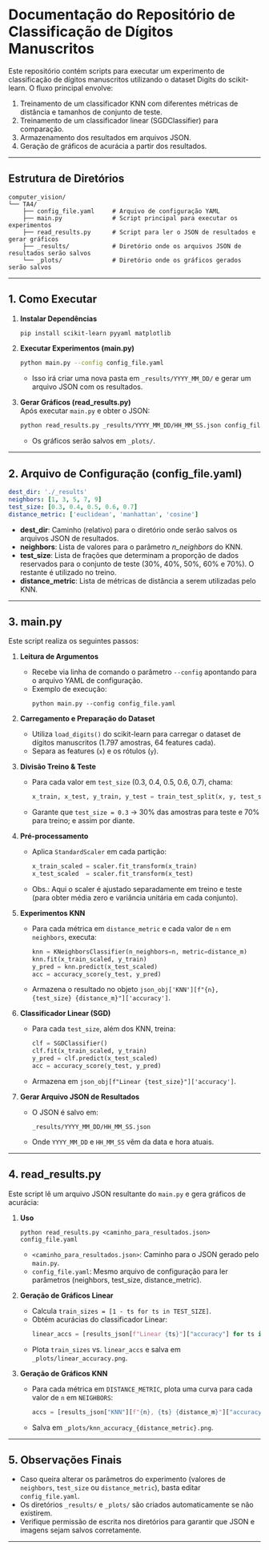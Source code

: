 
# Documentação do Repositório de Classificação de Dígitos Manuscritos

Este repositório contém scripts para executar um experimento de classificação de dígitos manuscritos utilizando o dataset Digits do scikit-learn. O fluxo principal envolve:
1. Treinamento de um classificador KNN com diferentes métricas de distância e tamanhos de conjunto de teste.
2. Treinamento de um classificador linear (SGDClassifier) para comparação.
3. Armazenamento dos resultados em arquivos JSON.
4. Geração de gráficos de acurácia a partir dos resultados.

---

## Estrutura de Diretórios

```
computer_vision/
└── TA4/
    ├── config_file.yaml     # Arquivo de configuração YAML
    ├── main.py              # Script principal para executar os experimentos
    ├── read_results.py      # Script para ler o JSON de resultados e gerar gráficos
    ├── _results/            # Diretório onde os arquivos JSON de resultados serão salvos
    └── _plots/              # Diretório onde os gráficos gerados serão salvos
```

---

## 1. Como Executar

1. **Instalar Dependências**  
   ```bash
   pip install scikit-learn pyyaml matplotlib
   ```

2. **Executar Experimentos (main.py)**  
   ```bash
   python main.py --config config_file.yaml
   ```
   - Isso irá criar uma nova pasta em `_results/YYYY_MM_DD/` e gerar um arquivo JSON com os resultados.

3. **Gerar Gráficos (read_results.py)**  
   Após executar `main.py` e obter o JSON:
   ```bash
   python read_results.py _results/YYYY_MM_DD/HH_MM_SS.json config_file.yaml
   ```
   - Os gráficos serão salvos em `_plots/`.

---

## 2. Arquivo de Configuração (config_file.yaml)

```yaml
dest_dir: './_results'
neighbors: [1, 3, 5, 7, 9]
test_size: [0.3, 0.4, 0.5, 0.6, 0.7]
distance_metric: ['euclidean', 'manhattan', 'cosine']
```

- **dest_dir**: Caminho (relativo) para o diretório onde serão salvos os arquivos JSON de resultados.  
- **neighbors**: Lista de valores para o parâmetro *n\_neighbors* do KNN.  
- **test_size**: Lista de frações que determinam a proporção de dados reservados para o conjunto de teste (30%, 40%, 50%, 60% e 70%). O restante é utilizado no treino.  
- **distance_metric**: Lista de métricas de distância a serem utilizadas pelo KNN.

---

## 3. main.py

Este script realiza os seguintes passos:

1. **Leitura de Argumentos**  
   - Recebe via linha de comando o parâmetro `--config` apontando para o arquivo YAML de configuração.
   - Exemplo de execução:
     ```
     python main.py --config config_file.yaml
     ```

2. **Carregamento e Preparação do Dataset**  
   - Utiliza `load_digits()` do scikit-learn para carregar o dataset de dígitos manuscritos (1.797 amostras, 64 features cada).  
   - Separa as features (`x`) e os rótulos (`y`).

3. **Divisão Treino \& Teste**  
   - Para cada valor em `test_size` (0.3, 0.4, 0.5, 0.6, 0.7), chama:
     ```python
     x_train, x_test, y_train, y_test = train_test_split(x, y, test_size=test_size)
     ```
   - Garante que `test_size = 0.3` → 30% das amostras para teste e 70% para treino; e assim por diante.

4. **Pré-processamento**  
   - Aplica `StandardScaler` em cada partição:
     ```python
     x_train_scaled = scaler.fit_transform(x_train)
     x_test_scaled  = scaler.fit_transform(x_test)
     ```
   - Obs.: Aqui o scaler é ajustado separadamente em treino e teste (para obter média zero e variância unitária em cada conjunto).

5. **Experimentos KNN**  
   - Para cada métrica em `distance_metric` e cada valor de `n` em `neighbors`, executa:
     ```python
     knn = KNeighborsClassifier(n_neighbors=n, metric=distance_m)
     knn.fit(x_train_scaled, y_train)
     y_pred = knn.predict(x_test_scaled)
     acc = accuracy_score(y_test, y_pred)
     ```
   - Armazena o resultado no objeto `json_obj['KNN'][f"{n}, {test_size} {distance_m}"]['accuracy']`.

6. **Classificador Linear (SGD)**  
   - Para cada `test_size`, além dos KNN, treina:
     ```python
     clf = SGDClassifier()
     clf.fit(x_train_scaled, y_train)
     y_pred = clf.predict(x_test_scaled)
     acc = accuracy_score(y_test, y_pred)
     ```
   - Armazena em `json_obj[f"Linear {test_size}"]['accuracy']`.

7. **Gerar Arquivo JSON de Resultados**  
   - O JSON é salvo em:
     ```
     _results/YYYY_MM_DD/HH_MM_SS.json
     ```
   - Onde `YYYY_MM_DD` e `HH_MM_SS` vêm da data e hora atuais.

---

## 4. read_results.py

Este script lê um arquivo JSON resultante do `main.py` e gera gráficos de acurácia:

1. **Uso**  
   ```
   python read_results.py <caminho_para_resultados.json> config_file.yaml
   ```
   - `<caminho_para_resultados.json>`: Caminho para o JSON gerado pelo `main.py`.
   - `config_file.yaml`: Mesmo arquivo de configuração para ler parâmetros (neighbors, test_size, distance_metric).

2. **Geração de Gráficos Linear**  
   - Calcula `train_sizes = [1 - ts for ts in TEST_SIZE]`.  
   - Obtém acurácias do classificador Linear:
     ```python
     linear_accs = [results_json[f"Linear {ts}"]["accuracy"] for ts in TEST_SIZE]
     ```
   - Plota `train_sizes` vs. `linear_accs` e salva em `_plots/linear_accuracy.png`.

3. **Geração de Gráficos KNN**  
   - Para cada métrica em `DISTANCE_METRIC`, plota uma curva para cada valor de `n` em `NEIGHBORS`:
     ```python
     accs = [results_json["KNN"][f"{n}, {ts} {distance_m}"]["accuracy"] for ts in TEST_SIZE]
     ```
   - Salva em `_plots/knn_accuracy_{distance_metric}.png`.

---

## 5. Observações Finais

- Caso queira alterar os parâmetros do experimento (valores de `neighbors`, `test_size` ou `distance_metric`), basta editar `config_file.yaml`.
- Os diretórios `_results/` e `_plots/` são criados automaticamente se não existirem.
- Verifique permissão de escrita nos diretórios para garantir que JSON e imagens sejam salvos corretamente.

---